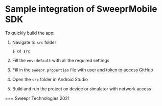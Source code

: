 # Sample integration of SweeprMobile SDK

To quickly build the app:

1. Navigate to `src` folder

    ```shell
    $ cd src
    ```

1. Fill the `env-default` with all the required settings

1. Fill in the `sweepr.properties` file with user and token to access GitHub

1. Open the `src` folder in Android Studio

1. Build and run the project on device or simulator with network access

===
Sweepr Technologies 2021

